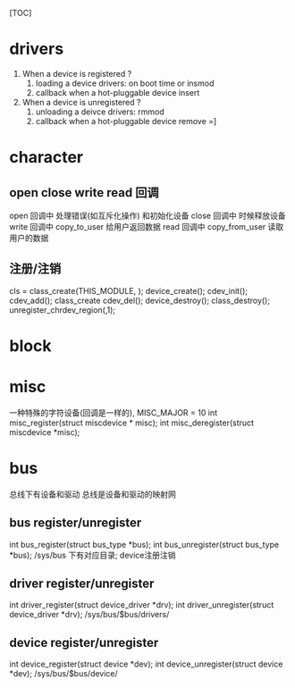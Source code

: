 [TOC]
# drivers
1. When a device is registered ?
    1. loading a device drivers: on boot time or insmod
    2. callback when a hot-pluggable device insert
2. When a device is unregistered ?
    1. unloading a deivce drivers: rmmod
    2. callback when a hot-pluggable device remove
\=]
# character
## open close write read 回调
open  回调中 处理错误(如互斥化操作) 和初始化设备
close 回调中 时候释放设备
write 回调中 copy_to_user   给用户返回数据
read  回调中 copy_from_user 读取用户的数据

## 注册/注销
cls = class_create(THIS_MODULE, );
device_create();
cdev_init();
cdev_add();
class_create
cdev_del();
device_destroy();
class_destroy();
unregister_chrdev_region(,1);

# block

# misc
一种特殊的字符设备(回调是一样的), MISC_MAJOR = 10
int misc_register(struct miscdevice * misc);
int misc_deregister(struct miscdevice *misc);

# bus
总线下有设备和驱动 总线是设备和驱动的映射网
## bus register/unregister
int bus_register(struct bus_type *bus);
int bus_unregister(struct bus_type *bus);
/sys/bus 下有对应目录;
device注册注销
## driver register/unregister
int driver_register(struct device_driver *drv);
int driver_unregister(struct device_driver *drv);
/sys/bus/$bus/drivers/
## device register/unregister
int device_register(struct device *dev);
int device_unregister(struct device *dev);
/sys/bus/$bus/device/